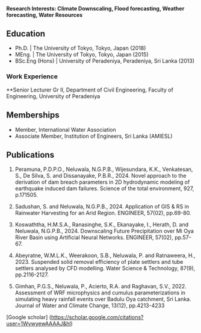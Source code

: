 #### Research Interests: Climate Downscaling, Flood forecasting, Weather forecasting, Water Resources

## Education
- Ph.D. | The University of Tokyo, Tokyo, Japan (2018)
- MEng. | The University of Tokyo, Tokyo, Japan (2015)
- BSc.Eng (Hons) | University of Peradeniya, Peradeniya, Sri Lanka (2013)

### Work Experience 
**Senior Lecturer Gr II, Department of Civil Engineering, Faculty of Engineering, University of Peradeniya

## Memberships
- Member, International Water Association
- Associate Member, Institution of Engineers, Sri Lanka (AMIESL)

## Publications
1. Peramuna, P.D.P.O., Neluwala, N.G.P.B., Wijesundara, K.K., Venkatesan, S., De Silva, S. and Dissanayake, P.B.R., 2024. Novel approach to the derivation of dam breach parameters in 2D hydrodynamic modeling of earthquake induced dam failures. Science of the total environment, 927, p.171505.

2. Sadushan, S. and Neluwala, N.G.P.B., 2024. Application of GIS & RS in Rainwater Harvesting for an Arid Region. ENGINEER, 57(02), pp.69-80.

3. Koswaththa, H.M.S.A., Ranasinghe, S.K., Ekanayake, I., Herath, D. and Neluwala, N.G.P.B., 2024. Downscaling Future Precipitation over Mi Oya River Basin using Artificial Neural Networks. ENGINEER, 57(02), pp.57-67.

4. Abeyratne, W.M.L.K., Weerakoon, S.B., Neluwala, P. and Ratnaweera, H., 2023. Suspended solid removal efficiency of plate settlers and tube settlers analysed by CFD modelling. Water Science & Technology, 87(9), pp.2116-2127.

5. Gimhan, P.G.S., Neluwala, P., Acierto, R.A. and Raghavan, S.V., 2022. Assessment of WRF microphysics and cumulus parameterizations in simulating heavy rainfall events over Badulu Oya catchment, Sri Lanka. Journal of Water and Climate Change, 13(12), pp.4213-4233

[Google scholar] (https://scholar.google.com/citations?user=1WywyewAAAAJ&hl)

